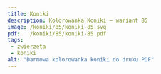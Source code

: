 ```yaml
---
title: Koniki
description: Kolorowanka Koniki – wariant 85
image: /koniki/85/koniki-85.svg
pdf:   /koniki/85/koniki-85.pdf
tags:
 - zwierzeta
 - koniki
alt: "Darmowa kolorowanka koniki do druku PDF"
---
```

